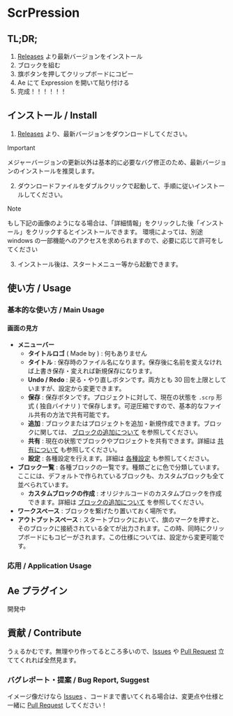# ScrPression

## TL;DR;

1. [Releases](https://github.com/shiki-01/ScrPression/releases) より最新バージョンをインストール
2. ブロックを組む
3. 旗ボタンを押してクリップボードにコピー
4. Ae にて Expression を開いて貼り付ける
5. 完成！！！！！！

## インストール / Install

1. [Releases](https://github.com/shiki-01/ScrPression/releases) より、最新バージョンをダウンロードしてください。

> [!IMPORTANT]
> メジャーバージョンの更新以外は基本的に必要なバグ修正のため、最新バージョンのインストールを推奨します。

2. ダウンロードファイルをダブルクリックで起動して、手順に従いインストールしてください。

> [!NOTE]
> もし下記の画像のようになる場合は、「詳細情報」をクリックした後「インストール」をクリックするとインストールできます。
> 環境によっては、別途 windows の一部機能へのアクセスを求められますので、必要に応じて許可をしてください


3. インストール後は、スタートメニュー等から起動できます。

## 使い方 / Usage

### 基本的な使い方 / Main Usage

#### 画面の見方

- **メニューバー**
    - **タイトルロゴ** ( Made by ) : 何もありません
    - **タイトル** : 保存時のファイル名になります。保存後に名前を変えなければ上書き保存・変えれば新規保存になります。
    - **Undo / Redo** : 戻る・やり直しボタンです。両方とも 30 回を上限としていますが、設定から変更できます。
    - **保存** : 保存ボタンです。プロジェクトに対して、現在の状態を `.scrp` 形式 ( 独自バイナリ ) で保存します。可逆圧縮ですので、基本的なファイル共有の方法で共有可能です。
    - **追加** : ブロックまたはプロジェクトを追加・新規作成できます。ブロックに関しては、 [ブロックの追加について]() を参照してください。
    - **共有** : 現在の状態でブロックやプロジェクトを共有できます。詳細は [共有について]() も参照してください。
    - **設定** : 各種設定を行えます。詳細は [各種設定]() も参照してください。
- **ブロック一覧** : 各種ブロックの一覧です。種類ごとに色で分類しています。ここには、デフォルトで作られているブロックも、カスタムブロックも全て並べられています。
    - **カスタムブロックの作成** : オリジナルコードのカスタムブロックを作成できます。詳細は [ブロックの追加について]() を参照してください。
- **ワークスペース** : ブロックを繋げたり置いておく場所です。
- **アウトプットスペース** : スタートブロックにおいて、旗のマークを押すと、そのブロックに接続されている全てが出力されます。この時、同時にクリップボードにもコピーがされます。この仕様については、設定から変更可能です。

### 応用 / Application Usage

## Ae プラグイン

開発中

## 貢献 / Contribute

うぇるかむです。無理やり作ってるところ多いので、[Issues](https://github.com/shiki-01/ScrPression/issues) や [Pull Request](https://github.com/shiki-01/ScrPression/pulls) 立ててくれれば全然見ます。

### バグレポート・提案 / Bug Report, Suggest

イメージ像だけなら [Issues](https://github.com/shiki-01/ScrPression/issues) 、コードまで書いてくれる場合は、変更点や仕様と一緒に [Pull Request](https://github.com/shiki-01/ScrPression/pulls) してください！